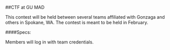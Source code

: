 ##CTF at GU MAD

This contest will be held between several teams affiliated with Gonzaga and
others in Spokane, WA. The contest is meant to be held in February.

####Specs:

Members will log in with team credentials.
